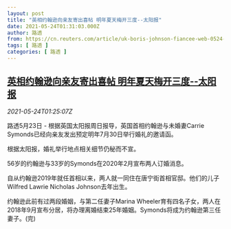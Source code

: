 ```yaml
---
layout: post
title: "英相约翰逊向亲友寄出喜帖 明年夏天梅开三度--太阳报"
date: 2021-05-24T01:31:03.000Z
author: 路透
from: https://cn.reuters.com/article/uk-boris-johnson-fiancee-web-0524-idCNKCS2D502V
tags: [ 路透 ]
categories: [ 路透 ]
---
```

<!--1621819863000-->
[英相约翰逊向亲友寄出喜帖 明年夏天梅开三度--太阳报](https://cn.reuters.com/article/uk-boris-johnson-fiancee-web-0524-idCNKCS2D502V)
------

<div>
<div><i>2021-05-24T01:25:07Z</i></div><p>路透5月23日 - 根据英国太阳报周日报导，英国首相约翰逊与未婚妻Carrie Symonds已经向亲友发出预定明年7月30日举行婚礼的邀请函。</p><p>根据太阳报，婚礼举行地点相关细节仍秘而不宣。</p><p>56岁的约翰逊与33岁的Symonds在2020年2月宣布两人订婚消息。</p><p>自从约翰逊2019年就任首相以来，两人就一同住在唐宁街首相官邸。他们的儿子Wilfred Lawrie Nicholas Johnson去年出生。</p><p>约翰逊此前有过两段婚姻，与第二任妻子Marina Wheeler育有四名子女，两人在2018年9月宣布分居，将办理离婚结束25年婚姻。Symonds将成为约翰逊第三任妻子。(完)</p>
</div>
